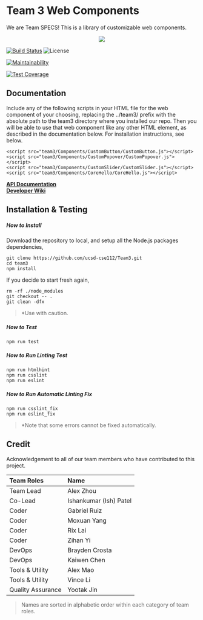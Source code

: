 # Team 3 Web Components

We are Team SPECS! This is a library of customizable web components.

<div style="text-align: center">
<img src="https://raw.githubusercontent.com/ucsd-cse112/team3/master/logo.png?token=AGLD5CNAALYDOZCKXNB7GHK475PVW"/>
</div>

[![Build Status](https://travis-ci.com/ucsd-cse112/team3.svg?token=N7quhPzu2SUwxwSC1Q4R&branch=master)](https://travis-ci.com/ucsd-cse112/team3)
![License](https://img.shields.io/badge/License-MIT-yellow.svg)

[![Maintainability](https://api.codeclimate.com/v1/badges/4283a999f4e2067553a5/maintainability)](https://codeclimate.com/repos/5cc0c5e65014ac306c010505/maintainability)

[![Test Coverage](https://api.codeclimate.com/v1/badges/4283a999f4e2067553a5/test_coverage)](https://codeclimate.com/repos/5cc0c5e65014ac306c010505/test_coverage)

## Documentation

Include any of the following scripts in your HTML file for the web component of your choosing, replacing the ../team3/ prefix with the absolute path to the team3 directory where you installed our repo. Then you will be able to use that web component like any other HTML element, as described in the documentation below. For installation instructions, see below.
```
<script src="team3/Components/CustomButton/CustomButton.js"></script>
<script src="team3/Components/CustomPopover/CustomPopover.js"></script>
<script src="team3/Components/CustomSlider/CustomSlider.js"></script>
<script src="team3/Components/CoreHello/CoreHello.js"></script>
```
[**API Documentation**](https://ucsd-cse112.github.io/team3/) <br/>
[**Developer Wiki**](https://github.com/ucsd-cse112/team3/wiki)

## Installation & Testing

##### How to Install
Download the repository to local, and setup all the Node.js packages dependencies,
```
git clone https://github.com/ucsd-cse112/Team3.git
cd team3
npm install
```
If you decide to start fresh again,
```
rm -rf ./node_modules
git checkout -- .
git clean -dfx
```
> *Use with caution.

##### How to Test
```
npm run test
```

##### How to Run Linting Test
```
npm run htmlhint
npm run csslint
npm run eslint
```

##### How to Run Automatic Linting Fix
```
npm run csslint_fix
npm run eslint_fix
```
> *Note that some errors cannot be fixed automatically.

## Credit

Acknowledgement to all of our team members who have contributed to this project.

| Team Roles    | Name              |
|:--------------|:------------------|
| Team Lead     | Alex Zhou         |
| Co-Lead       | Ishankumar (Ish) Patel  |
| Coder         | Gabriel Ruiz      |
| Coder         | Moxuan Yang       |
| Coder         | Rix Lai           |
| Coder         | Zihan Yi          |
| DevOps        | Brayden Crosta    |
| DevOps        | Kaiwen Chen       |
| Tools & Utility   | Alex Mao      |
| Tools & Utility   | Vince Li      |
| Quality Assurance | Yootak Jin    |
> Names are sorted in alphabetic order within each category of team roles.
